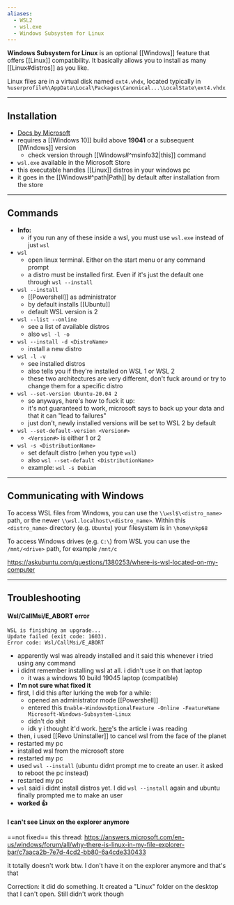 ```yaml
---
aliases:
  - WSL2
  - wsl.exe
  - Windows Subsystem for Linux
---
```

**Windows Subsystem for Linux** is an optional [[Windows]] feature that offers [[Linux]] compatibility.
It basically allows you to install as many [[Linux#distros]] as you like.

Linux files are in a virtual disk named `ext4.vhdx`, located typically in `%userprofile%\AppData\Local\Packages\Canonical...\LocalState\ext4.vhdx`

---

## Installation

- [Docs by Microsoft](https://learn.microsoft.com/en-us/windows/wsl/install)
- requires a [[Windows 10]] build above **19041** or a subsequent [[Windows]] version
	- check version through [[Windows#^msinfo32|this]] command
- `wsl.exe` available in the Microsoft Store
- this executable handles [[Linux]] distros in your windows pc
- it goes in the [[Windows#^path|Path]] by default after installation from the store

---

## Commands

- **Info:**
	- if you run any of these inside a wsl, you must use `wsl.exe` instead of just `wsl`
- `wsl`
	- open linux terminal. Either on the start menu or any command prompt
	- a distro must be installed first. Even if it's just the default one through `wsl --install`
- `wsl --install`
	- [[Powershell]] as administrator
	- by default installs [[Ubuntu]]
	- default WSL version is 2
- `wsl --list --online`
	- see a list of available distros
	- also `wsl -l -o`
- `wsl --install -d <DistroName>`
	- install a new distro
- `wsl -l -v`
	- see installed distros
	- also tells you if they're installed on WSL 1  or WSL 2
	- these two architectures are very different, don't fuck around or try to change them for a specific distro
- `wsl --set-version Ubuntu-20.04 2`
	- so anyways, here's how to fuck it up:
	- it's not guaranteed to work, microsoft says to back up your data and that it can "lead to failures"
	- just don't, newly installed versions will be set to WSL 2 by default
- `wsl --set-default-version <Version#>`
	- `<Version#>` is either 1 or 2
- `wsl -s <DistributionName>`
	- set default distro (when you type `wsl`)
	- also `wsl --set-default <DistributionName>`
	- example: `wsl -s Debian`

---

## Communicating with Windows

To access WSL files from Windows, you can use the `\\wsl$\<distro_name>` path, or the newer `\\wsl.localhost\<distro_name>`.
Within this `<distro_name>` directory (e.g. `Ubuntu`) your filesystem is in `\home\nkp68`

To access Windows drives (e.g. `C:\`) from WSL you can use the `/mnt/<drive>` path, for example `/mnt/c`

https://askubuntu.com/questions/1380253/where-is-wsl-located-on-my-computer

---

## Troubleshooting

#### Wsl/CallMsi/E_ABORT error

```shell
WSL is finishing an upgrade...
Update failed (exit code: 1603).
Error code: Wsl/CallMsi/E_ABORT
```
- apparently wsl was already installed and it said this whenever i tried using any command
- i didnt remember installing wsl at all. i didn't use it on that laptop
	- it was a windows 10 build 19045 laptop (compatible)
- **I'm not sure what fixed it**
- first, I did this after lurking the web for a while:
	- opened an administrator mode [[Powershell]]
	- entered this `Enable-WindowsOptionalFeature -Online -FeatureName Microsoft-Windows-Subsystem-Linux`
	- didn't do shit
	- idk y i thought it'd work. [here](https://learn.microsoft.com/en-us/windows/wsl/troubleshooting)'s the article i was reading
- then, i used [[Revo Uninstaller]] to cancel wsl from the face of the planet
- restarted my pc
- installed wsl from the microsoft store
- restarted my pc
- used `wsl --install` (ubuntu didnt prompt me to create an user. it asked to reboot the pc instead)
- restarted my pc
- `wsl` said i didnt install distros yet. I did `wsl --install` again and ubuntu finally prompted me to make an user
- **worked :thumbsup:**

#### I can't see Linux on the explorer anymore

==not fixed==
this thread: https://answers.microsoft.com/en-us/windows/forum/all/why-there-is-linux-in-my-file-explorer-bar/c7aaca2b-7e7d-4cd2-bb80-6a4cde330433

it totally doesn't work btw. I don't have it on the explorer anymore and that's that

Correction: it did do something. It created a "Linux" folder on the desktop that I can't open. Still didn't work though